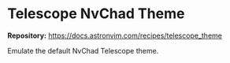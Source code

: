 # Telescope NvChad Theme

**Repository:** <https://docs.astronvim.com/recipes/telescope_theme>

Emulate the default NvChad Telescope theme.
